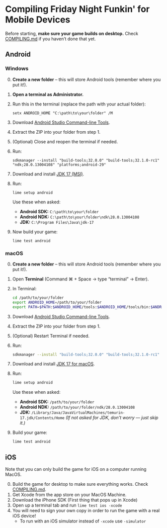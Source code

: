 # Compiling Friday Night Funkin' for Mobile Devices

Before starting, **make sure your game builds on desktop.**
Check [COMPILING.md](./COMPILING.md) if you haven’t done that yet.

## Android

### Windows

0. **Create a new folder** – this will store Android tools (remember where you put it!).
1. **Open a terminal as Administrator.**
2. Run this in the terminal (replace the path with your actual folder):
   ```
   setx ANDROID_HOME "C:\path\to\your\folder" /M
   ```
3. Download [Android Studio Command-line Tools](https://developer.android.com/studio#command-line-tools-only).
4. Extract the ZIP into your folder from step 1.
5. (Optional) Close and reopen the terminal if needed.
6. Run:
   ```
   sdkmanager --install "build-tools;32.0.0" "build-tools;32.1.0-rc1" "ndk;28.0.13004108" "platforms;android-29"
   ```
7. Download and install [JDK 17 (MSI)](https://adoptium.net/temurin/releases/?version=17&os=windows).
8. Run:
   ```
   lime setup android
   ```
   Use these when asked:
   - **Android SDK:** `C:\path\to\your\folder`
   - **Android NDK:** `C:\path\to\your\folder\ndk\28.0.13004108`
   - **JDK:** `C:\Program Files\Java\jdk-17`

9. Now build your game:
    ```
    lime test android
    ```


### macOS

0. **Create a new folder** – this will store Android tools (remember where you put it!).
1. Open **Terminal** (Command ⌘ + Space → type “terminal” → Enter).
2. In Terminal:
   ```bash
   cd /path/to/your/folder
   export ANDROID_HOME=/path/to/your/folder
   export PATH=$PATH:$ANDROID_HOME/tools:$ANDROID_HOME/tools/bin:$ANDROID_HOME/platform-tools
   ```
3. Download [Android Studio Command-line Tools](https://developer.android.com/studio#command-line-tools-only).
4. Extract the ZIP into your folder from step 1.
5. (Optional) Restart Terminal if needed.
6. Run:
   ```bash
   sdkmanager --install "build-tools;32.0.0" "build-tools;32.1.0-rc1" "ndk;28.0.13004108" "platforms;android-29"
   ```
7. Download and install [JDK 17 for macOS](https://adoptium.net/temurin/releases/?os=mac&version=17).
8. Run:
   ```bash
   lime setup android
   ```
   Use these when asked:
   - **Android SDK:** `/path/to/your/folder`
   - **Android NDK:** `/path/to/your/folder/ndk/28.0.13004108`
   - **JDK:** `/Library/Java/JavaVirtualMachines/temurin-17.jdk/Contents/Home`
     _(If not asked for JDK, don’t worry — just skip it.)_

9. Build your game:
    ```bash
    lime test android
    ```

## iOS
Note that you can only build the game for iOS on a computer running MacOS.

0. Build the game for desktop to make sure everything works. Check [COMPILING.md](./COMPILING.md).
1. Get Xcode from the app store on your MacOS Machine.
2. Download the iPhone SDK (First thing that pops up in Xcode)
3. Open up a terminal tab and run `lime test ios -xcode`
4. You will need to sign your own copy in order to run the game with a real iOS device!
   - To run with an iOS simulator instead of `-xcode` use `-simulator`
